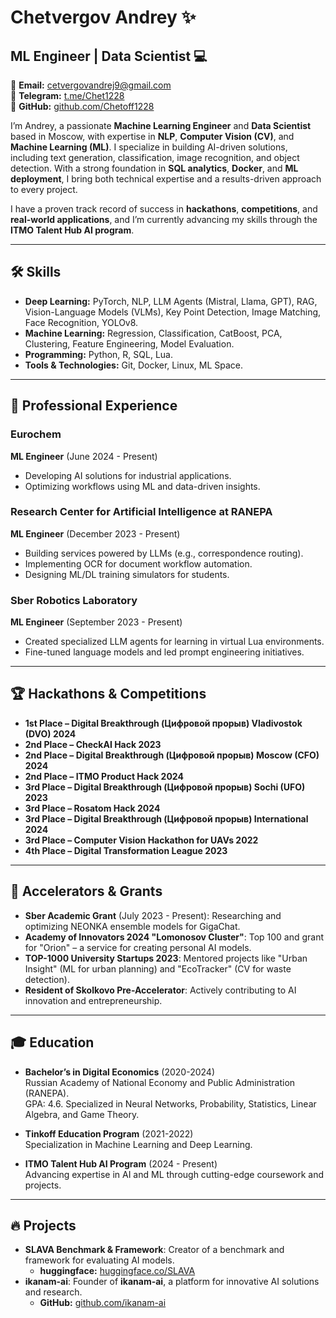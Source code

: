 # Chetvergov Andrey ✨  
## ML Engineer | Data Scientist 💻  
📧 **Email:** cetvergovandrej9@gmail.com  
🚀 **Telegram:** [t.me/Chet1228](https://t.me/Chet1228)  
🐙 **GitHub:** [github.com/Chetoff1228](https://github.com/Chetoff1228)  

I’m Andrey, a passionate **Machine Learning Engineer** and **Data Scientist** based in Moscow, with expertise in **NLP**, **Computer Vision (CV)**, and **Machine Learning (ML)**. I specialize in building AI-driven solutions, including text generation, classification, image recognition, and object detection. With a strong foundation in **SQL analytics**, **Docker**, and **ML deployment**, I bring both technical expertise and a results-driven approach to every project.  

I have a proven track record of success in **hackathons**, **competitions**, and **real-world applications**, and I’m currently advancing my skills through the **ITMO Talent Hub AI program**.  

---

## 🛠️ **Skills**  
- **Deep Learning:** PyTorch, NLP, LLM Agents (Mistral, Llama, GPT), RAG, Vision-Language Models (VLMs), Key Point Detection, Image Matching, Face Recognition, YOLOv8.  
- **Machine Learning:** Regression, Classification, CatBoost, PCA, Clustering, Feature Engineering, Model Evaluation.  
- **Programming:** Python, R, SQL, Lua.  
- **Tools & Technologies:** Git, Docker, Linux, ML Space.  

---

## 💼 **Professional Experience**  
### **Eurochem**  
**ML Engineer** (June 2024 - Present)  
- Developing AI solutions for industrial applications.  
- Optimizing workflows using ML and data-driven insights.  

### **Research Center for Artificial Intelligence at RANEPA**  
**ML Engineer** (December 2023 - Present)  
- Building services powered by LLMs (e.g., correspondence routing).  
- Implementing OCR for document workflow automation.  
- Designing ML/DL training simulators for students.  

### **Sber Robotics Laboratory**  
**ML Engineer** (September 2023 - Present)  
- Created specialized LLM agents for learning in virtual Lua environments.  
- Fine-tuned language models and led prompt engineering initiatives.  

---

## 🏆 **Hackathons & Competitions**  
- **1st Place – Digital Breakthrough (Цифровой прорыв) Vladivostok (DVO) 2024**  
- **2nd Place – CheckAI Hack 2023**  
- **2nd Place – Digital Breakthrough (Цифровой прорыв) Moscow (CFO) 2024**  
- **2nd Place – ITMO Product Hack 2024**  
- **3rd Place – Digital Breakthrough (Цифровой прорыв) Sochi (UFO) 2023**  
- **3rd Place – Rosatom Hack 2024**  
- **3rd Place – Digital Breakthrough (Цифровой прорыв) International 2024**  
- **3rd Place – Computer Vision Hackathon for UAVs 2022**  
- **4th Place – Digital Transformation League 2023**  

---

## 🚀 **Accelerators & Grants**  
- **Sber Academic Grant** (July 2023 - Present): Researching and optimizing NEONKA ensemble models for GigaChat.  
- **Academy of Innovators 2024 "Lomonosov Cluster"**: Top 100 and grant for "Orion" – a service for creating personal AI models.  
- **TOP-1000 University Startups 2023**: Mentored projects like "Urban Insight" (ML for urban planning) and "EcoTracker" (CV for waste detection).  
- **Resident of Skolkovo Pre-Accelerator**: Actively contributing to AI innovation and entrepreneurship.  

---

## 🎓 **Education**  
- **Bachelor’s in Digital Economics** (2020-2024)  
  Russian Academy of National Economy and Public Administration (RANEPA).  
  GPA: 4.6. Specialized in Neural Networks, Probability, Statistics, Linear Algebra, and Game Theory.  

- **Tinkoff Education Program** (2021-2022)  
  Specialization in Machine Learning and Deep Learning.  

- **ITMO Talent Hub AI Program** (2024 - Present)  
  Advancing expertise in AI and ML through cutting-edge coursework and projects.  

---

## 🔥 **Projects**  
- **SLAVA Benchmark & Framework**: Creator of a benchmark and framework for evaluating AI models.  
  - **huggingface:** [huggingface.co/SLAVA](https://huggingface.co/spaces/RANEPA-ai/SLAVA)  
- **ikanam-ai**: Founder of **ikanam-ai**, a platform for innovative AI solutions and research.  
  - **GitHub:** [github.com/ikanam-ai](https://github.com/ikanam-ai)  
